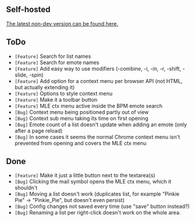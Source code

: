 ## Self-hosted

[The latest non-dev version can be found here.](http://sebadorn.de/mlp/mle/)


## ToDo

* `[Feature]` Search for list names
* `[Feature]` Search for emote names
* `[Feature]` Add easy way to use modifiers (-combine, -i, -in, -r, -shift, -slide, -spin)
* `[Feature]` Add option for a context menu per browser API (not HTML, but actually extending it)
* `[Feature]` Options to style context menu
* `[Feature]` Make it a toolbar button
* `[Feature]` MLE ctx menu active inside the BPM emote search
* `[Bug]` Context menu being positioned partly out of view
* `[Bug]` Context sub menu taking its time on first opening
* `[Bug]` Emote count of a list doesn't update when adding an emote (only after a page reload)
* `[Bug]` In some cases it seems the normal Chrome context menu isn't prevented from opening and covers the MLE ctx menu


## Done

* `[Feature]` Make it just a little button next to the textarea(s)
* `[Bug]` Clicking the mail symbol opens the MLE ctx menu, which it shouldn't
* `[Bug]` Moving a list doesn't work (duplicates list, for example "Pinkie Pie" -> "Pinkie_Pie", but doesn't even persist)
* `[Bug]` Config changes not saved every time (use "save" button instead?)
* `[Bug]` Renaming a list per right-click doesn't work on the whole area.
